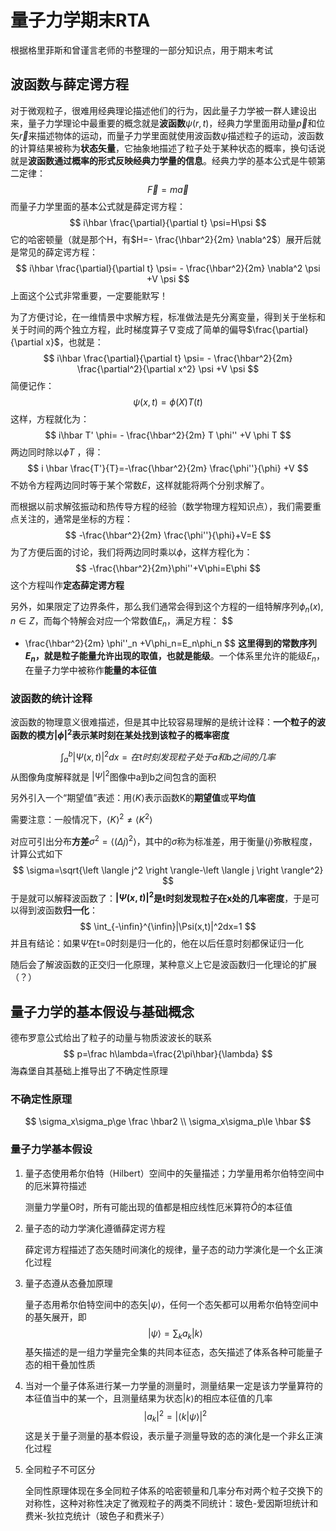 # 量子力学期末RTA

根据格里菲斯和曾谨言老师的书整理的一部分知识点，用于期末考试

## 波函数与薛定谔方程

对于微观粒子，很难用经典理论描述他们的行为，因此量子力学被一群人建设出来，量子力学理论中最重要的概念就是**波函数**$\psi(r,t)$，经典力学里面用动量$\vec{p}$和位矢$\vec{r}$来描述物体的运动，而量子力学里面就使用波函数$\psi$描述粒子的运动，波函数的计算结果被称为**状态矢量**，它抽象地描述了粒子处于某种状态的概率，换句话说就是**波函数通过概率的形式反映经典力学量的信息**。经典力学的基本公式是牛顿第二定律：
$$
\vec{F}=m \vec{a}
$$
而量子力学里面的基本公式就是薛定谔方程：
$$
i\hbar \frac{\partial}{\partial t} \psi=H\psi
$$
它的哈密顿量（就是那个H，有$H=- \frac{\hbar^2}{2m} \nabla^2$）展开后就是常见的薛定谔方程：
$$
i\hbar \frac{\partial}{\partial t} \psi= - \frac{\hbar^2}{2m} \nabla^2 \psi +V \psi
$$
上面这个公式非常重要，一定要能默写！

为了方便讨论，在一维情景中求解方程，标准做法是先分离变量，得到关于坐标和关于时间的两个独立方程，此时梯度算子$\nabla$变成了简单的偏导$\frac{\partial}{\partial x}$，也就是：
$$
i\hbar \frac{\partial}{\partial t} \psi= - \frac{\hbar^2}{2m} \frac{\partial^2}{\partial x^2} \psi +V \psi
$$
简便记作：
$$
\psi(x,t)=\phi(X)T(t)
$$
这样，方程就化为：
$$
i\hbar T' \phi= - \frac{\hbar^2}{2m} T \phi'' +V \phi T
$$
两边同时除以$\phi T$ ，得：
$$
i \hbar \frac{T'}{T}=-\frac{\hbar^2}{2m} \frac{\phi''}{\phi} +V
$$
不妨令方程两边同时等于某个常数$E$，这样就能将两个分别求解了。

而根据以前求解弦振动和热传导方程的经验（数学物理方程知识点），我们需要重点关注的，通常是坐标的方程：
$$
-\frac{\hbar^2}{2m} \frac{\phi''}{\phi}+V=E
$$
为了方便后面的讨论，我们将两边同时乘以$\phi$，这样方程化为：
$$
-\frac{\hbar^2}{2m}\phi''+V\phi=E\phi
$$
这个方程叫作**定态薛定谔方程**

另外，如果限定了边界条件，那么我们通常会得到这个方程的一组特解序列$\phi_n(x),n \in Z$，而每个特解会对应一个常数值$E_n$，满足方程：
$$
- \frac{\hbar^2}{2m} \phi''_n +V\phi_n=E_n\phi_n
$$
**这里得到的常数序列$E_n$，就是粒子能量允许出现的取值，也就是能级**。一个体系里允许的能级$E_n$，在量子力学中被称作**能量的本征值**

### 波函数的统计诠释

波函数的物理意义很难描述，但是其中比较容易理解的是统计诠释：**一个粒子的波函数的模方$|\phi|^2$表示某时刻在某处找到该粒子的概率密度**

$$
\int_a^b|\Psi(x,t)|^2dx={在t时刻发现粒子处于a和b之间的几率}
$$
从图像角度解释就是 $|\Psi|^2$图像中a到b之间包含的面积

另外引入一个“期望值”表述：用$\left \langle K \right \rangle$表示函数K的**期望值**或**平均值**

需要注意：一般情况下，$\left \langle K \right \rangle^2 \neq \left \langle K^2 \right \rangle$

对应可引出分布**方差**$\sigma^2 =\left \langle (\Delta j)^2 \right \rangle$，其中的$\sigma$称为标准差，用于衡量$\left \langle j \right \rangle$弥散程度，计算公式如下
$$
\sigma=\sqrt{\left \langle j^2 \right \rangle-\left \langle j \right \rangle^2}
$$
于是就可以解释波函数了：**$|\Psi(x,t)|^2$是t时刻发现粒子在x处的几率密度**，于是可以得到波函数**归一化**：
$$
\int_{-\infin}^{\infin}|\Psi(x,t)|^2dx=1
$$
并且有结论：如果$\Psi$在t=0时刻是归一化的，他在以后任意时刻都保证归一化

随后会了解波函数的正交归一化原理，某种意义上它是波函数归一化理论的扩展（？）

## 量子力学的基本假设与基础概念

德布罗意公式给出了粒子的动量与物质波波长的联系
$$
p=\frac h\lambda=\frac{2\pi\hbar}{\lambda}
$$
海森堡自其基础上推导出了不确定性原理

### 不确定性原理

$$
\sigma_x\sigma_p\ge \frac \hbar2 \\
\sigma_x\sigma_p\le  \hbar
$$

### 量子力学基本假设

1. 量子态使用希尔伯特（Hilbert）空间中的矢量描述；力学量用希尔伯特空间中的厄米算符描述

    测量力学量O时，所有可能出现的值都是相应线性厄米算符$\hat{O}$的本征值

2. 量子态的动力学演化遵循薛定谔方程

    薛定谔方程描述了态矢随时间演化的规律，量子态的动力学演化是一个幺正演化过程

3. 量子态遵从态叠加原理

    量子态用希尔伯特空间中的态矢$\left | \psi \right \rangle$，任何一个态矢都可以用希尔伯特空间中的基矢展开，即
    $$
    \left | \psi \right \rangle=\sum_k a_k\left | k \right \rangle
    $$
    基矢描述的是一组力学量完全集的共同本征态，态矢描述了体系各种可能量子态的相干叠加性质

4. 当对一个量子体系进行某一力学量的测量时，测量结果一定是该力学量算符的本征值当中的某一个，且测量结果为状态$\left | k \right \rangle$的相应本征值的几率
    $$
    |a_k|^2=|\left \langle k | \psi \right \rangle|^2
    $$
    这是关于量子测量的基本假设，表示量子测量导致的态的演化是一个非幺正演化过程

5. 全同粒子不可区分

    全同性原理体现在多全同粒子体系的哈密顿量和几率分布对两个粒子交换下的对称性，这种对称性决定了微观粒子的两类不同统计：玻色-爱因斯坦统计和费米-狄拉克统计（玻色子和费米子）

